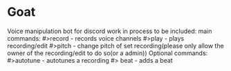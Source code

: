 # Goat
Voice manipulation bot for discord
work in process
to be included:
main commands:
#>record - records voice channels
#>play - plays recording/edit
#>pitch - change pitch of set recording(please only allow the owner of the recording/edit to do so(or a admin))
Optional commands:
#>autotune - autotunes a recording
#> beat - adds a beat
